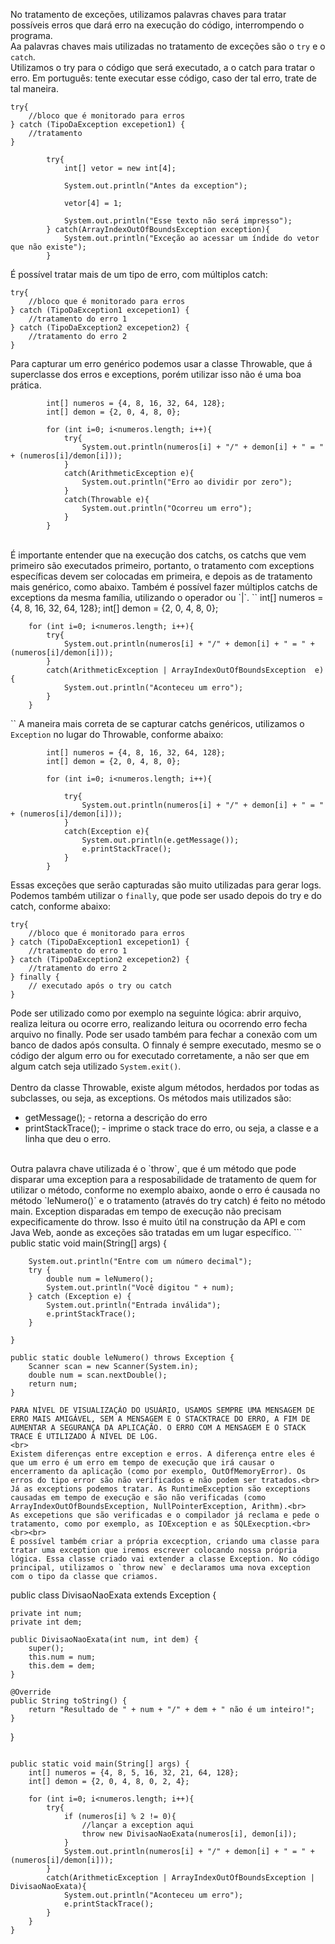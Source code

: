 No tratamento de exceções, utilizamos palavras chaves para tratar possíveis erros que dará erro na execução do código, interrompendo o programa.<br>
Aa palavras chaves mais utilizadas no tratamento de exceções são o `try` e o `catch`.<br>
Utilizamos o try para o código que será executado, a o catch para tratar o erro. Em português: tente executar esse código, caso der tal erro, trate de tal maneira.
```
try{
    //bloco que é monitorado para erros
} catch (TipoDaException excepetion1) {
    //tratamento
}
```
```
        try{
			int[] vetor = new int[4];

			System.out.println("Antes da exception");
			
			vetor[4] = 1;
			
			System.out.println("Esse texto não será impresso");
		} catch(ArrayIndexOutOfBoundsException exception){
			System.out.println("Exceção ao acessar um índide do vetor que não existe");
		}
``` 
É possível tratar mais de um tipo de erro, com múltiplos catch:
```
try{
    //bloco que é monitorado para erros
} catch (TipoDaException1 excepetion1) {
    //tratamento do erro 1
} catch (TipoDaException2 excepetion2) {
    //tratamento do erro 2
}
```
Para capturar um erro genérico podemos usar a classe Throwable, que á superclasse dos erros e exceptions, porém utilizar isso não é uma boa prática.
```
        int[] numeros = {4, 8, 16, 32, 64, 128};
		int[] demon = {2, 0, 4, 8, 0};

		for (int i=0; i<numeros.length; i++){
			try{
				System.out.println(numeros[i] + "/" + demon[i] + " = " + (numeros[i]/demon[i]));
			}
			catch(ArithmeticException e){
				System.out.println("Erro ao dividir por zero");
			}
			catch(Throwable e){
				System.out.println("Ocorreu um erro");
			}
		}
```
<br>
É importante entender que na execução dos catchs, os catchs que vem primeiro são executados primeiro, portanto, o tratamento com exceptions específicas devem ser colocadas em primeira, e depois as de tratamento mais genérico, como abaixo.
Também é possível fazer múltiplos catchs de exceptions da mesma família, utilizando o operador ou `|`.
``
int[] numeros = {4, 8, 16, 32, 64, 128};
		int[] demon = {2, 0, 4, 8, 0};

		for (int i=0; i<numeros.length; i++){
			try{
				System.out.println(numeros[i] + "/" + demon[i] + " = " + (numeros[i]/demon[i]));
			}
			catch(ArithmeticException | ArrayIndexOutOfBoundsException  e){
				System.out.println("Aconteceu um erro");
			}
		}
``
A maneira mais correta de se capturar catchs genéricos, utilizamos o `Exception` no lugar do Throwable, conforme abaixo:
```
        int[] numeros = {4, 8, 16, 32, 64, 128};
		int[] demon = {2, 0, 4, 8, 0};
		
		for (int i=0; i<numeros.length; i++){
			
			try{
				System.out.println(numeros[i] + "/" + demon[i] + " = " + (numeros[i]/demon[i]));
			}
			catch(Exception e){
				System.out.println(e.getMessage());
				e.printStackTrace();
			}
		}
```
Essas exceções que serão capturadas são muito utilizadas para gerar logs.
<br>
Podemos também utilizar o `finally`, que pode ser usado depois do try e do catch, conforme abaixo:
```
try{
    //bloco que é monitorado para erros
} catch (TipoDaException1 excepetion1) {
    //tratamento do erro 1
} catch (TipoDaException2 excepetion2) {
    //tratamento do erro 2
} finally {
    // executado após o try ou catch
}
```
Pode ser utilizado como por exemplo na seguinte lógica: abrir arquivo, realiza leitura ou ocorre erro, realizando leitura ou ocorrendo erro fecha arquivo no finally. Pode ser usado também para fechar a conexão com um banco de dados após consulta. O finnaly é sempre executado, mesmo se o código der algum erro ou for executado corretamente, a não ser que em algum catch seja utilizado `System.exit()`.
<br>
<br>
Dentro da classe Throwable, existe algum métodos, herdados por todas as subclasses, ou seja, as exceptions. Os métodos mais utilizados são:
- getMessage(); - retorna a descrição do erro
- printStackTrace(); - imprime o stack trace do erro, ou seja, a classe e a linha que deu o erro.
<br>
Outra palavra chave utilizada é o `throw`, que é um método que pode disparar uma exception para a resposabilidade de tratamento de quem for utilizar o método, conforme no exemplo abaixo, aonde o erro é causada no método `leNumero()` e o tratamento (através do try catch) é feito no método main. Exception disparadas em tempo de execução não precisam expecificamente do throw. Isso é muito útil na construção da API e com Java Web, aonde as exceções são tratadas em um lugar específico.
```
public static void main(String[] args) {
		
		System.out.println("Entre com um número decimal");
		try {
			double num = leNumero();
			System.out.println("Você digitou " + num);
		} catch (Exception e) {
			System.out.println("Entrada inválida");
			e.printStackTrace();
		}

	}

	public static double leNumero() throws Exception {
		Scanner scan = new Scanner(System.in);
		double num = scan.nextDouble();
		return num;
	}
```
PARA NÍVEL DE VISUALIZAÇÃO DO USUÁRIO, USAMOS SEMPRE UMA MENSAGEM DE ERRO MAIS AMIGÁVEL, SEM A MENSAGEM E O STACKTRACE DO ERRO, A FIM DE AUMENTAR A SEGURANÇA DA APLICAÇÃO. O ERRO COM A MENSAGEM E O STACK TRACE É UTILIZADO À NÍVEL DE LOG.
<br>
Existem diferenças entre exception e erros. A diferença entre eles é que um erro é um erro em tempo de execução que irá causar o encerramento da aplicação (como por exemplo, OutOfMemoryError). Os erros do tipo error são não verificados e não podem ser tratados.<br>
Já as exceptions podemos tratar. As RuntimeException são exceptions causadas em tempo de execução e são não verificadas (como ArrayIndexOutOfBoundsException, NullPointerException, Arithm).<br>
As excepetions que são verificadas e o compilador já reclama e pede o tratamento, como por exemplo, as IOException e as SQLExecption.<br><br><br>
É possível também criar a própria excecption, criando uma classe para tratar uma exception que iremos escrever colocando nossa própria lógica. Essa classe criado vai extender a classe Exception. No código principal, utilizamos o `throw new` e declaramos uma nova exception com o tipo da classe que criamos.
```
public class DivisaoNaoExata extends Exception {

	private int num;
	private int dem;
	
	public DivisaoNaoExata(int num, int dem) {
		super();
		this.num = num;
		this.dem = dem;
	}

	@Override
	public String toString() {
		return "Resultado de " + num + "/" + dem + " não é um inteiro!";
	}
	
}
```
```
    public static void main(String[] args) {
		int[] numeros = {4, 8, 5, 16, 32, 21, 64, 128};
		int[] demon = {2, 0, 4, 8, 0, 2, 4};

		for (int i=0; i<numeros.length; i++){
			try{
				if (numeros[i] % 2 != 0){
					//lançar a exception aqui
					throw new DivisaoNaoExata(numeros[i], demon[i]); 
				}
				System.out.println(numeros[i] + "/" + demon[i] + " = " + (numeros[i]/demon[i]));
			}
			catch(ArithmeticException | ArrayIndexOutOfBoundsException | DivisaoNaoExata){
				System.out.println("Aconteceu um erro");
				e.printStackTrace();
			}
		}
	}
```